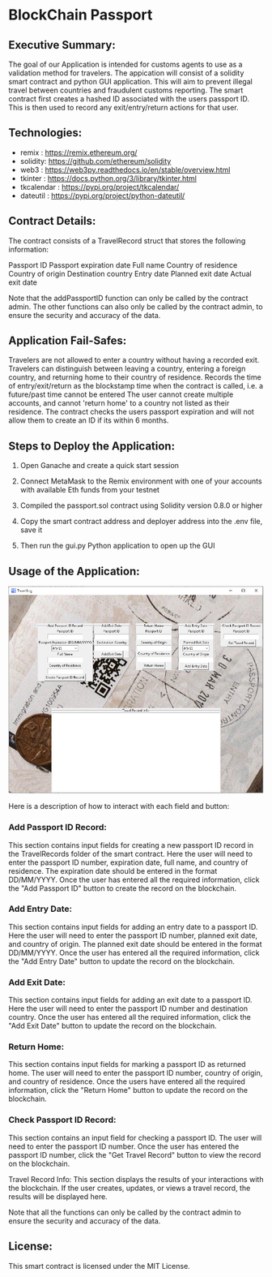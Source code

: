 # BlockChain Passport

## Executive Summary:

The goal of our Application is intended for customs agents to use as a validation method for travelers.
The appication will consist of a solidity smart contract and python GUI application. 
This will aim to prevent illegal travel between countries and fraudulent customs reporting.
The smart contract first creates a hashed ID associated with the users passport ID.
This is then used to record any exit/entry/return actions for that user.


## Technologies:

- remix : https://remix.ethereum.org/
- solidity: https://github.com/ethereum/solidity
- web3 : https://web3py.readthedocs.io/en/stable/overview.html
- tkinter : https://docs.python.org/3/library/tkinter.html 
- tkcalendar : https://pypi.org/project/tkcalendar/
- dateutil : https://pypi.org/project/python-dateutil/


## Contract Details:

The contract consists of a TravelRecord struct that stores the following information:

Passport ID
Passport expiration date
Full name
Country of residence
Country of origin
Destination country
Entry date
Planned exit date
Actual exit date


Note that the addPassportID function can only be called by the contract admin.
The other functions can also only be called by the contract admin, to ensure the security and accuracy of the data.


## Application Fail-Safes:

Travelers are not allowed to enter a country without having a recorded exit.
Travelers can distinguish between leaving a country, entering a foreign country, and returning home to their country of residence.
Records the time of entry/exit/return as the blockstamp time when the contract is called, i.e. a future/past time cannot be entered
The user cannot create multiple accounts, and cannot 'return home' to a country not listed as their residence.
The contract checks the users passport expiration and will not allow them to create an ID if its within 6 months. 


## Steps to Deploy the Application:

1. Open Ganache and create a quick start session

2. Connect MetaMask to the Remix environment with one of your accounts with available Eth funds from your testnet

3. Compiled the passport.sol contract using Solidity version 0.8.0 or higher

4. Copy the smart contract address and deployer address into the .env file, save it

5. Then run the gui.py Python application to open up the GUI


## Usage of the Application:


![](2023-04-05-18-16-20.png)


Here is a description of how to interact with each field and button:

### Add Passport ID Record:
This section contains input fields for creating a new passport ID record in the TravelRecords folder of the smart contract.
Here the user will need to enter the passport ID number, expiration date, full name, and country of residence.
The expiration date should be entered in the format DD/MM/YYYY.
Once the user has entered all the required information, click the "Add Passport ID" button to create the record on the blockchain.

### Add Entry Date:
This section contains input fields for adding an entry date to a passport ID.
Here the user will need to enter the passport ID number, planned exit date, and country of origin.
The planned exit date should be entered in the format DD/MM/YYYY.
Once the user has entered all the required information, click the "Add Entry Date" button to update the record on the blockchain.

### Add Exit Date:
This section contains input fields for adding an exit date to a passport ID.
Here the user will need to enter the passport ID number and destination country.
Once the user has entered all the required information, click the "Add Exit Date" button to update the record on the blockchain.

### Return Home:
This section contains input fields for marking a passport ID as returned home. 
The user will need to enter the passport ID number, country of origin, and country of residence. 
Once the users have entered all the required information, click the "Return Home" button to update the record on the blockchain.

### Check Passport ID Record:
This section contains an input field for checking a passport ID.
The user will need to enter the passport ID number.
Once the user has entered the passport ID number, click the "Get Travel Record" button to view the record on the blockchain.

Travel Record Info: This section displays the results of your interactions with the blockchain.
If the user creates, updates, or views a travel record, the results will be displayed here.

Note that all the functions can only be called by the contract admin to ensure the security and accuracy of the data.


## License:

This smart contract is licensed under the MIT License.


